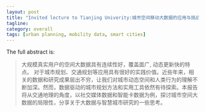 ```yaml
---
layout: post
title: "Invited lecture to Tianjing Univerity:城市空间移动大数据的应用与挑战"
tagline:
category: overall
tags: [urban planning, mobility data, smart cities]
---
```



The full abstract is:


<blockquote>

大规模真实用户的空间大数据具有连续性好，覆盖面广, 动态更新快的特点。 对于城市规划、交通规划等应用具有很好的实践价值。近些年来，相关的数据和研究成果层出不穷，让我们对城市动态空间和人类行为的理解不断加深。然而，数据驱动的城市规划方法和实用工具依然有待探索。本报告将从交通地理的角度，以社交媒体数据和智能卡数据为例，探讨城市空间大数据的局限性，分享关于大数据与智慧城市研究的一些思考。
 
</blockquote>
